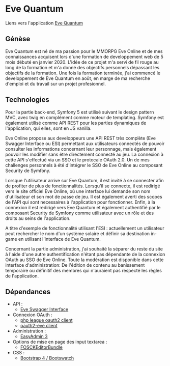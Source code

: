 # Eve Quantum

Liens vers l'application [Eve Quantum](https://eve-quantum.fr)

## Génèse

Eve Quantum est né de ma passion pour le MMORPG Eve Online et de mes connaissances acquisent lors d'une formation de developpement web de 5 mois débuté en janvier 2020.
L'idée de ce projet m'a servi de fil rouge au long de la formation et m'a donné des objectifs personnels dépassant les objectifs de la formation.
Une fois la formation terminée, j'ai commencé le developpement de Eve Quantum en août, en marge de ma recherche d'emploi et du travail sur un projet profesionnel.

## Technologies

Pour la partie back-end, Symfony 5 est utilisé suivant le design pattern MVC, avec twig en complément comme moteur de templating.
Symfony est également utilisé comme API REST pour les parties dynamiques de l'application, qui elles, sont en JS vanilla.

Eve Online propose aux developpeurs une API REST très complète (Eve Swagger Interface ou ESI) permettant aux utilisateurs connectés de pouvoir consulter les informations concernant leur personnage, mais également pouvoir les modifier sans être directement connecté au jeu.
La connexion à cette API s'effectué via un SSO et le protocale OAuth 2.0.
Un de mes challenges personnels à été d'intégrer le SSO de Eve Online au composant Security de Symfony.

Lorsque l'utilisateur arrive sur Eve Quantum, il est invité à se connecter afin de profiter de plus de fonctionnalités.
Lorsqu'il se connecte, il est redirigé vers le site officiel Eve Online, où une interface lui demande son nom d'utilisateur et son mot de passe de jeu. Il est également averti des scopes de l'API qui sont necessaires à l'application pour fonctionner.
Enfin, à la connexion il est redirigé vers Eve Quantum et également authentifié par le composant Security de Symfony comme utilisateur avec un rôle et des droits au seins de l'application.

A titre d'exemple de fonctionnalité utilisant l'ESI : actuellement un utilisateur peut rechercher le nom d'un système solaire et définir sa destination in-game en utilisant l'interface de Eve Quantum.

Concernant la partie administration, j'ai souhaité la séparer du reste du site à l'aide d'une autre authentification n'étant pas dépendante de la connexion OAuth au SSO de Eve Online.
Toute la modération est disponible dans cette interface d'administration:
De l'édition de contenu au banissement temporaire ou définitif des membres qui n'auraient pas respecté les règles de l'application.

## Dépendances

* API :
  * [Eve Swagger Interface](https://esi.evetech.net/ui/)
* Connexion OAuth :
  * [php league oauth2 client](https://oauth2-client.thephpleague.com/)
  * [oauth2-eve client](https://github.com/killmails/oauth2-eve)
* Administration :
  * [EasyAdmin 3](https://symfony.com/doc/current/bundles/EasyAdminBundle/index.html)
* Options de mise en page des input textarea :
  * [FOSCKEditorBundle](https://symfony.com/doc/current/bundles/FOSCKEditorBundle/index.html)
* CSS :
  * [Bootstrap 4 / Bootswatch](https://bootswatch.com/slate/)
